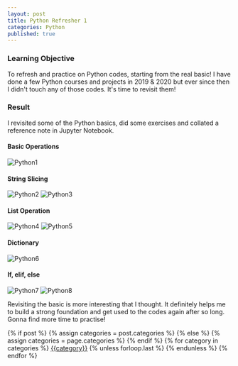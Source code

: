 ```yaml
---
layout: post
title: Python Refresher 1
categories: Python
published: true
---
```


### Learning Objective
To refresh and practice on Python codes, starting from the real basic!
I have done a few Python courses and projects in 2019 & 2020 but ever since then I didn't touch any of those codes. It's time to revisit them!

### Result
I revisited some of the Python basics, did some exercises and collated a reference note in Jupyter Notebook.

#### Basic Operations
![Python1](https://user-images.githubusercontent.com/85727619/125202363-e25a9300-e2a5-11eb-8b8f-f9103788b5c0.jpg)

#### String Slicing
![Python2](https://user-images.githubusercontent.com/85727619/125202367-e5ee1a00-e2a5-11eb-8f25-e2666a87b14a.jpg)
![Python3](https://user-images.githubusercontent.com/85727619/125202370-ebe3fb00-e2a5-11eb-9907-7301410d860d.jpg)

#### List Operation
![Python4](https://user-images.githubusercontent.com/85727619/125202378-f3a39f80-e2a5-11eb-94e3-24e19bdeb4df.jpg)
![Python5](https://user-images.githubusercontent.com/85727619/125202403-04541580-e2a6-11eb-8f44-9d258195bdb2.jpg)

#### Dictionary
![Python6](https://user-images.githubusercontent.com/85727619/125202408-07e79c80-e2a6-11eb-866e-6f959956e86c.jpg)

#### If, elif, else
![Python7](https://user-images.githubusercontent.com/85727619/125202419-15048b80-e2a6-11eb-9181-873822190946.jpg)
![Python8](https://user-images.githubusercontent.com/85727619/125202421-1635b880-e2a6-11eb-8723-e67a894c20f0.jpg)

Revisiting the basic is more interesting that I thought. It definitely helps me to build a strong foundation and get used to the codes again after so long. 
Gonna find more time to practise!

<div class="post-categories">
  {% if post %}
    {% assign categories = post.categories %}
  {% else %}
    {% assign categories = page.categories %}
  {% endif %}
  {% for category in categories %}
  <a href="{{site.baseurl}}/categories/#{{category|slugize}}">{{category}}</a>
  {% unless forloop.last %}&nbsp;{% endunless %}
  {% endfor %}
</div>
